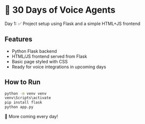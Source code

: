 # 🎤 30 Days of Voice Agents

Day 1: ✅ Project setup using Flask and a simple HTML+JS frontend

## Features
- Python Flask backend
- HTML/JS frontend served from Flask
- Basic page styled with CSS
- Ready for voice integrations in upcoming days

## How to Run

```bash
python -m venv venv
venv\Scripts\activate
pip install flask
python app.py
```
🚀 More coming every day!

